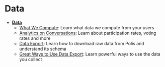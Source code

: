 # Data

* **[Data](data/README.md)**
  * [What We Compute](data/WhatWeCompute.md): Learn what data we compute from your users
  * [Analytics on Conversations](data/Analytics.md): Learn about participation rates, voting rates and more
  * [Data Export](data/Export.md): Learn how to download raw data from Polis and understand its schema
  * [Great Ways to Use Data Export](data/HowToUse.md): Learn powerful ways to use the data you collect
